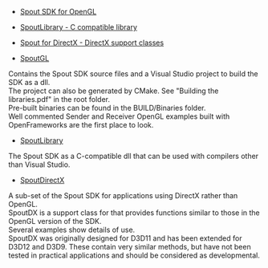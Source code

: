 
- [Spout SDK for OpenGL](https://spoutgl-site.netlify.app/)
- [SpoutLibrary - C compatible library](https://spoutlibrary-site.netlify.app/)
- [Spout for DirectX - DirectX support classes](https://spoutdx-site.netlify.app/)


- [SpoutGL](https://spoutgl-site.netlify.app/)

Contains the Spout SDK source files and a Visual Studio project to build the SDK as a dll.\
The project can also be generated by CMake. See "Building the libraries.pdf" in the root folder.\
Pre-built binaries can be found in the BUILD/Binaries folder.\
Well commented Sender and Receiver OpenGL examples built with OpenFrameworks are the first place to look.

- [SpoutLibrary](https://spoutlibrary-site.netlify.app/)

The Spout SDK as a C-compatible dll that can be used with compilers other than Visual Studio.

- [SpoutDirectX](https://spoutdx-site.netlify.app/)

A sub-set of the Spout SDK for applications using DirectX rather than OpenGL.\
SpoutDX is a support class for that provides functions similar to those in the OpenGL version of the SDK.\
Several examples show details of use.\
SpoutDX was originally designed for D3D11 and has been extended for D3D12 and D3D9. These contain very similar methods, but have not been tested in practical applications and should be considered as developmental.

    
